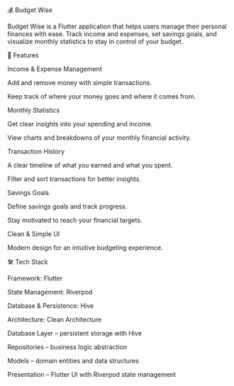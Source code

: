 💰 Budget Wise

Budget Wise is a Flutter application that helps users manage their personal finances with ease. Track income and expenses, set savings goals, and visualize monthly statistics to stay in control of your budget.

🚀 Features


Income & Expense Management

Add and remove money with simple transactions.

Keep track of where your money goes and where it comes from.

Monthly Statistics

Get clear insights into your spending and income.

View charts and breakdowns of your monthly financial activity.

Transaction History

A clear timeline of what you earned and what you spent.

Filter and sort transactions for better insights.

Savings Goals

Define savings goals and track progress.

Stay motivated to reach your financial targets.

Clean & Simple UI

Modern design for an intuitive budgeting experience.

🛠️ Tech Stack


Framework: Flutter

State Management: Riverpod

Database & Persistence: Hive


Architecture: Clean Architecture

Database Layer – persistent storage with Hive

Repositories – business logic abstraction

Models – domain entities and data structures

Presentation – Flutter UI with Riverpod state management

